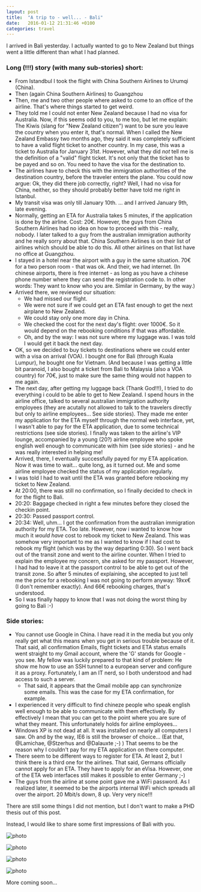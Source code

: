 ```yaml
---
layout: post
title:  "A trip to - well... - Bali"
date:   2016-01-12 21:31:46 +0100
categories: travel
---
```

I arrived in Bali yesterday. I actually wanted to go to New Zealand but things went a little different than what I had planned.

### Long (!!!) story (with many sub-stories) short:

* From Istandbul I took the flight with China Southern Airlines to Urumqi (China).
* Then (again China Southern Airlines) to Guangzhou 
* Then, me and two other people where asked to come to an office of the airline. That's where things started to get weird.
* They told me I could not enter New Zealand because I had no visa for Australia. Now, if this seems odd to you, to me too, but let me explain: The Kiwis (slang for "New Zealand citizen") want to be sure you leave the country when you enter it, that's normal. When I called the New Zealand Embassy two months ago, they said it was completely sufficient to have a valid flight ticket to another country. In my case, this was a ticket to Australia for January 31st. However, what they did _not_ tell me is the definition of a "valid" flight ticket. It's not only that the ticket has to be payed and so on. You need to have the visa for the destination to. 
* The airlines have to check this with the immigration authorities of the destination country, before the traveler enters the plane. You could now argue: Ok, they did there job correctly, right? Well, I had no visa for China, neither, so they should probably better have told me right in Istanbul.
* My transit visa was only till January 10th. ... and I arrived January 9th, late evening.
* Normally, getting an ETA for Australia takes 5 minutes, if the application is done by the airline. Cost: 20€. However, the guys from China Southern Airlines had no idea on how to proceed with this - really, nobody. I later talked to a guy from the australian immigration authority and he really sorry about that. China Southern Airlines is on their list of airlines which should be able to do this. All other airlines on that list have no office at Guangzhou.
* I stayed in a hotel near the airport with a guy in the same situation. 70€ for a two person room - that was ok. And their, we had internet. (In chinese airports, there is free internet - as long as you have a chinese phone number where they can send the registration code to. In other words: They want to know who you are. Similar in Germany, by the way.) 
* Arrived there, we reviewed our situation: 
  * We had missed our flight.
  * We were not sure if we could get an ETA fast enough to get the next airplane to New Zealand.
  * We could stay only one more day in China.
  * We checked the cost for the next day's flight: over 1000€. So it would depend on the rebooking conditions if that was affordable. 
  * Oh, and by the way: I was not sure where my luggage was. I was told I would get it back the next day.
* OK, so we decided to buy tickets to destinations where we could enter with a visa on arrival (VOA). I bought one for Bali (through Kuala Lumpur), he bought one for Vietnam. (And because I was getting a little bit paranoid, I also bought a ticket from Bali to Malaysia (also a VOA country) for 70€, just to make sure the same thing would not happen to me again.
* The next day, after getting my luggage back (Thank God!!!), I tried to do everything i could to be able to get to New Zealand. I spend hours in the airline office, talked to several australian immigration authority employees (they are acutally not allowed to talk to the travelers directly but only to airline employees... See side stories). They made me enter my application for the ETA myself through the normal web interface, yet, I wasn't able to pay for the ETA application, due to some technical restrictions (see side stories). I finally was taken to the airline's VIP lounge, accompanied by a young (20?) airline employee who spoke english well enough to communicate with him (see side stories) - and he was really interested in helping me!
* Arrived, there, I eventually successfully payed for my ETA application. Now it was time to wait... quite long, as it turned out. Me and some airline employee checked the status of my application regularly.
* I was told I had to wait until the ETA was granted before rebooking my ticket to New Zealand.
* At 20:00, there was still no confirmation, so I finally decided to check in for the flight to Bali.
* 20:20: Baggage checked in right a few minutes before they closed the checkin point.
* 20:30: Passed passport control.
* 20:34: Well, uhm... I got the confirmation from the australian immigration authority for my ETA. Too late. However, now i wanted to know how much it _would have_ cost to rebook my ticket to New Zealand. This was somehow very important to me as I wanted to know if I had cost to rebook my flight (which was by the way departing 0:30). So I went back out of the transit zone and went to the airline counter. When I tried to explain the employee my concern, she asked for my passport. However, I had had to leave it at the passport control to be able to get out of the transit zone. So after 5 minutes of explaining, she accepted to just tell me the price for a rebooking I was not going to perform anyway: 19xx€ (I don't remember exactly). And 66€ rebooking charges, that's understood.
* So I was finally happy to know that I was not doing the worst thing by going to Bali :-)

### Side stories:

* You cannot use Google in China. I have read it in the media but you only really get what this means when you get in serious trouble because of it. That said, all confirmation Emails, flight tickets and ETA status emails went straight to my Gmail account, where the 'G' stands for Google - you see. My fellow was luckily prepared to that kind of problem: He show me how to use an SSH tunnel to a european server and configure it as a proxy. Fortunately, I am an IT nerd, so I both understood and had access to such a server.
  * That said, it appears that the Gmail mobile app can synchronize some emails. This was the case for my ETA confirmation, for example.
* I experienced it very difficult to find chineze people who speak english well enough to be able to communicate with them effectively. By effectively I mean that you can get to the point where you are sure of what they meant. This unfortunately holds for airline employees...
* Windows XP is not dead at all. It was installed on nearly all computers I saw. Oh and by the way, IE6 is still the browser of choice... (Eat that, @Lamichae, @Stzerhus and @Dalauxte ;-) ) That seems to be the reason why I couldn't pay for my ETA application on there computer.
* There seem to be different ways to register for ETA. At least 2, but I think there is a third one for the airlines. That said, Germans officially cannot apply for an ETA. They have to apply for an eVisa. However, one of the ETA web interfaces still makes it possible to enter Germany ;-)
* The guys from the airline at some point gave me a WiFi password. As I realized later, it seemed to be the airports internal WiFi which spreads all over the airport. 20 Mbit/s down, 8 up. Very very nice!!!

There are still some things I did not mention, but I don't want to make a PHD thesis out of this post.

Instead, I would like to share some first impressions of Bali with you.

![photo](/img/bali1/20160112_060054.jpg)

![photo](/img/bali1/20160112_083050.jpg)

![photo](/img/bali1/20160112_115551.jpg)

![photo](/img/bali1/20160112_115917.jpg)


More coming soon...